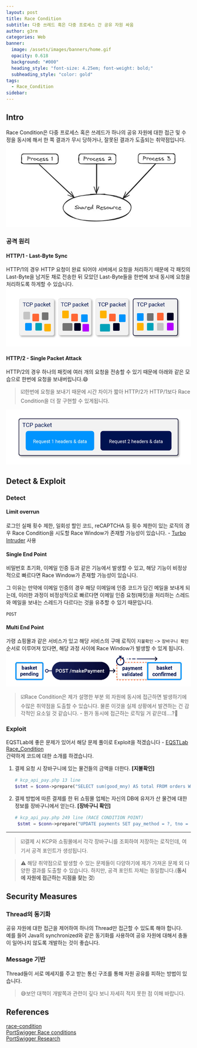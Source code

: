 ```yaml
---
layout: post
title: Race Condition
subtitle: 다중 쓰레드 혹은 다중 프로세스 간 공유 자원 싸움
author: g3rm
categories: Web
banner:
  image: /assets/images/banners/home.gif
  opacity: 0.618
  background: "#000"
  heading_style: "font-size: 4.25em; font-weight: bold;"
  subheading_style: "color: gold"
tags:
  - Race_Condition
sidebar:
---
```

## Intro
Race Condition은 다중 프로세스 혹은 쓰레드가 하나의 공유 자원에 대한 접근 및 수정을 동시에 해서 한 쪽 결과가 무시 당하거나, 잘못된 결과가 도출되는 취약점입니다.   
![](assets/images/posts/2024-12-12-Race-Condition/4a5981ed1eef80144ef6c9deabb8240b_MD5.jpeg)   

### 공격 원리
#### HTTP/1 - Last-Byte Sync
HTTP/1의 경우 HTTP 요청이 완료 되어야 서버에서 요청을 처리하기 때문에 각 패킷의 Last-Byte을 남겨둔 채로 전송한 뒤 모았던 Last-Byte들을 한번에 보내 동시에 요청을 처리하도록 하게할 수 있습니다.   
![](/assets/images/posts/2024-12-12-Race-Condition/637bb68e80eecd3651050e9413eb5300_MD5.jpeg)   

#### HTTP/2 - Single Packet Attack
HTTP/2의 경우 하나의 패킷에 여러 개의 요청을 전송할 수 있기 때문에 아래와 같은 모습으로 한번에 요청을 보내버립니다.😄   

>☑️한번에 요청을 보내기 때문에 시간 차이가 짧아 HTTP/2가 HTTP/1보다 Race Condition을 더 잘 구현할 수 있게됩니다.    

![](/assets/images/posts/2024-12-12-Race-Condition/f4a02b5957531e299cb0525831491fc9_MD5.jpeg)

## Detect & Exploit 
### Detect
#### Limit overrun
로그인 실패 횟수 제한, 일회성 할인 코드, reCAPTCHA 등 횟수 제한이 있는 로직의 경우 Race Condition을 시도할 Race Window가 존재할 가능성이 있습니다. - [Turbo Intruder](https://portswigger.net/bappstore/9abaa233088242e8be252cd4ff534988) 사용    

#### Single End Point
비밀번호 초기화, 이메일 인증 등과 같은 기능에서 발생할 수 있고, 해당 기능이 비정상적으로 빠르다면 Race Window가 존재할 가능성이 있습니다.   

그 이유는 만약에 이메일 인증의 경우 해당 이메일에 인증 코드가 담긴 메일을 보내게 되는데, 이러한 과정이 비정상적으로 빠르다면 이메일 인증 요청(패킷)을 처리하는 스레드와 메일을 보내는 스레드가 다르다는 것을 유추할 수 있기 때문입니다.   
```HTTP
POST 
```

#### Multi End Point
가령 쇼핑몰과 같은 서비스가 있고 해당 서비스의 구매 로직이 `지불확인` -> `장바구니 확인` 순서로 이루어져 있다면, 해당 과정 사이에 Race Window가 발생할 수 있게 됩니다.    
![](/assets/images/posts/2024-12-12-Race-Condition/26b41a0d3526c8f0ed4d6f98e64db2c6_MD5.jpeg)   

   
>☑️Race Condition은 제가 설명한 부분 외 자원에 동시에 접근하면 발생하기에 수많은 취약점을 도출할 수 있습니다. 물론 이것을 실제 상황에서 발견하는 건 감각적인 요소일 것 같습니다. - 뭔가 동시에 접근하는 로직일 거 같은데....?🤣    

### Exploit
EQSTLab에 좋은 문제가 있어서 해당 문제 풀이로 Exploit을 적겠습니다 - [EQSTLab Race_Condition](https://github.com/EQSTLab/Race_Condition)     
간략하게 코드에 대한 소개를 하겠습니다.   
1. 결제 요청 시 장바구니에 있는 물건들의 금액을 더한다. **[지불확인]**   
	```php
	# kcp_api_pay.php 13 line
	$stmt = $conn->prepare("SELECT sum(good_mny) AS total FROM orders WHERE buyr_name = ?");
	```   
2. 결제 방법에 따른 결제를 한 뒤 쇼핑몰 업체는 자신의 DB에 유저가 산 물건에 대한 정보를 장바구니에서 얻는다. **[장바구니 확인]**   
	```php
	# kcp_api_pay.php 249 line (RACE CONDITION POINT)
	 $stmt = $conn->prepare("UPDATE payments SET pay_method = ?, tno = ?, amount = (SELECT sum(good_mny) FROM orders WHERE buyr_name = ? ) WHERE buyr_name = ? ");
	```   

---
>☑️결제 시 KCP와 쇼핑몰에서 각각 장바구니를 조회하여 저장하는 로직인데, 여기서 공격 포인트가 생성됩니다.    




>⚠️ 해당 취약점으로 발생할 수 있는 문제들이 다양하기에 제가 가져온 문제 외 다양한 결과를 도출할 수 있습니다. 하지만, 공격 포인트 자체는 동일합니다.(**동시에 자원에 접근하는 지점을 찾는 것**)   

## Security Measures
### Thread의 동기화
공유 자원에 대한 접근을 제어하여 하나의 Thread만 접근할 수 있도록 해야 합니다.   
예를 들어 Java의 synchronized와 같은 동기화를 사용하여 공유 자원에 대해서 충돌이 일어나지 않도록 개발하는 것이 좋습니다.    
### Message 기반 
Thread들이 서로 메세지를 주고 받는 통신 구조를 통해 자원 공유를 피하는 방법이 있습니다.   
   
>😅보안 대책이 개발쪽과 관련이 깊다 보니 자세히 적지 못한 점 이해 바랍니다.

## References
[race-condition](https://www.imperva.com/learn/application-security/race-condition/)   
[PortSwigger Race conditions](https://portswigger.net/web-security/race-conditions)   
[PortSwigger Research](https://portswigger.net/research/smashing-the-state-machine)   